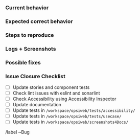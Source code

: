 ### Current behavior



### Expected correct behavior



### Steps to reproduce



### Logs + Screenshots



### Possible fixes



### Issue Closure Checklist

- [ ] Update stories and component tests
- [ ] Check lint issues with eslint and sonarlint
- [ ] Check Accessibility using Accessibility Inspector
- [ ] Update documentation
- [ ] Update tests in `/workspace/opsiweb/tests/accessibility/`
- [ ] Update tests in `/workspace/opsiweb/tests/usecase/`
- [ ] Update tests in `/workspace/opsiweb/screenshots4Docs/`

/label ~Bug
